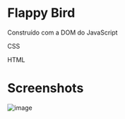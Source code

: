 # Flappy Bird
<p>Construído com a DOM do JavaScript</p>
<p>CSS</p>
<p>HTML</p>

# Screenshots

![image](https://github.com/Davibarreto11/FlappyBird/assets/102602408/1b55a033-f89d-4f1b-9e2e-c263645f45a4)
